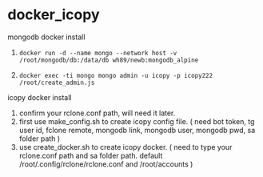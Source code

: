 # docker_icopy

mongodb docker install

1. `docker run -d --name mongo --network host -v /root/mongodb/db:/data/db wh89/newb:mongodb_alpine`
  
2. `docker exec -ti mongo mongo admin -u icopy -p icopy222 /root/create_admin.js`

icopy docker install

1. confirm your rclone.conf path, will need it later.
2. first use make_config.sh to create icopy config file.
   ( need bot token, tg user id, fclone remote, mongodb link, mongodb user, mongodb pwd, sa folder path )
3. use create_docker.sh to create icopy docker. 
   ( need to type your rclone.conf path and sa folder path. default /root/.config/rclone/rclone.conf and /root/accounts )
